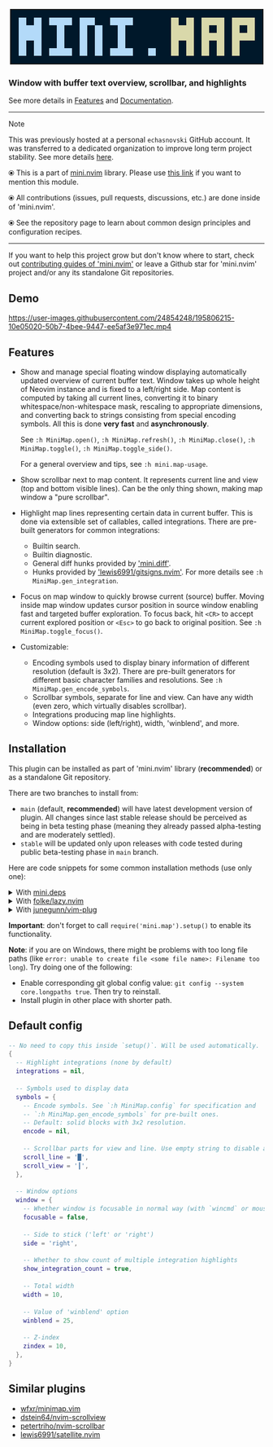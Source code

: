 <p align="center"> <img src="https://github.com/nvim-mini/assets/blob/main/logo-2/logo-map_readme.png?raw=true" alt="mini.map" style="max-width:100%;border:solid 2px"/> </p>

### Window with buffer text overview, scrollbar, and highlights

See more details in [Features](#features) and [Documentation](doc/mini-map.txt).

---

> [!NOTE]
> This was previously hosted at a personal `echasnovski` GitHub account. It was transferred to a dedicated organization to improve long term project stability. See more details [here](https://github.com/nvim-mini/mini.nvim/discussions/1970).

⦿ This is a part of [mini.nvim](https://github.com/nvim-mini/mini.nvim) library. Please use [this link](https://github.com/nvim-mini/mini.nvim/blob/main/readmes/mini-map.md) if you want to mention this module.

⦿ All contributions (issues, pull requests, discussions, etc.) are done inside of 'mini.nvim'.

⦿ See the repository page to learn about common design principles and configuration recipes.

---

If you want to help this project grow but don't know where to start, check out [contributing guides of 'mini.nvim'](https://github.com/nvim-mini/mini.nvim/blob/main/CONTRIBUTING.md) or leave a Github star for 'mini.nvim' project and/or any its standalone Git repositories.

## Demo

<!-- Demo source: https://github.com/nvim-mini/assets/blob/main/demo/demo-map.mp4 -->
https://user-images.githubusercontent.com/24854248/195806215-10e05020-50b7-4bee-9447-ee5af3e971ec.mp4

## Features

- Show and manage special floating window displaying automatically updated overview of current buffer text. Window takes up whole height of Neovim instance and is fixed to a left/right side. Map content is computed by taking all current lines, converting it to binary whitespace/non-whitespace mask, rescaling to appropriate dimensions, and converting back to strings consisting from special encoding symbols. All this is done **very fast** and **asynchronously**.

    See `:h MiniMap.open()`, `:h MiniMap.refresh()`, `:h MiniMap.close()`, `:h MiniMap.toggle()`, `:h MiniMap.toggle_side()`.

    For a general overview and tips, see `:h mini.map-usage`.

- Show scrollbar next to map content. It represents current line and view (top and bottom visible lines). Can be the only thing shown, making map window a "pure scrollbar".

- Highlight map lines representing certain data in current buffer. This is done via extensible set of callables, called integrations. There are pre-built generators for common integrations:
    - Builtin search.
    - Builtin diagnostic.
    - General diff hunks provided by ['mini.diff'](https://github.com/nvim-mini/mini.nvim/blob/main/readmes/mini-diff.md).
    - Hunks provided by ['lewis6991/gitsigns.nvim'](https://github.com/lewis6991/gitsigns.nvim).
    For more details see `:h MiniMap.gen_integration`.

- Focus on map window to quickly browse current (source) buffer. Moving inside map window updates cursor position in source window enabling fast and targeted buffer exploration. To focus back, hit `<CR>` to accept current explored position or `<Esc>` to go back to original position. See `:h MiniMap.toggle_focus()`.

- Customizable:
    - Encoding symbols used to display binary information of different resolution (default is 3x2). There are pre-built generators for different basic character families and resolutions. See `:h MiniMap.gen_encode_symbols`.
    - Scrollbar symbols, separate for line and view. Can have any width (even zero, which virtually disables scrollbar).
    - Integrations producing map line highlights.
    - Window options: side (left/right), width, 'winblend', and more.

## Installation

This plugin can be installed as part of 'mini.nvim' library (**recommended**) or as a standalone Git repository.

There are two branches to install from:

- `main` (default, **recommended**) will have latest development version of plugin. All changes since last stable release should be perceived as being in beta testing phase (meaning they already passed alpha-testing and are moderately settled).
- `stable` will be updated only upon releases with code tested during public beta-testing phase in `main` branch.

Here are code snippets for some common installation methods (use only one):

<details>
<summary>With <a href="https://github.com/nvim-mini/mini.nvim/blob/main/readmes/mini-deps.md">mini.deps</a></summary>

- 'mini.nvim' library:

    | Branch | Code snippet                                  |
    |--------|-----------------------------------------------|
    | Main   | *Follow recommended ‘mini.deps’ installation* |
    | Stable | *Follow recommended ‘mini.deps’ installation* |

- Standalone plugin:

    | Branch | Code snippet                                                  |
    |--------|---------------------------------------------------------------|
    | Main   | `add(‘nvim-mini/mini.map’)`                                   |
    | Stable | `add({ source = ‘nvim-mini/mini.map’, checkout = ‘stable’ })` |

</details>

<details>
<summary>With <a href="https://github.com/folke/lazy.nvim">folke/lazy.nvim</a></summary>

- 'mini.nvim' library:

    | Branch | Code snippet                                  |
    |--------|-----------------------------------------------|
    | Main   | `{ 'nvim-mini/mini.nvim', version = false },` |
    | Stable | `{ 'nvim-mini/mini.nvim', version = '*' },`   |

- Standalone plugin:

    | Branch | Code snippet                                 |
    |--------|----------------------------------------------|
    | Main   | `{ 'nvim-mini/mini.map', version = false },` |
    | Stable | `{ 'nvim-mini/mini.map', version = '*' },`   |

</details>

<details>
<summary>With <a href="https://github.com/junegunn/vim-plug">junegunn/vim-plug</a></summary>

- 'mini.nvim' library:

    | Branch | Code snippet                                         |
    |--------|------------------------------------------------------|
    | Main   | `Plug 'nvim-mini/mini.nvim'`                         |
    | Stable | `Plug 'nvim-mini/mini.nvim', { 'branch': 'stable' }` |

- Standalone plugin:

    | Branch | Code snippet                                        |
    |--------|-----------------------------------------------------|
    | Main   | `Plug 'nvim-mini/mini.map'`                         |
    | Stable | `Plug 'nvim-mini/mini.map', { 'branch': 'stable' }` |

</details>

**Important**: don't forget to call `require('mini.map').setup()` to enable its functionality.

**Note**: if you are on Windows, there might be problems with too long file paths (like `error: unable to create file <some file name>: Filename too long`). Try doing one of the following:

- Enable corresponding git global config value: `git config --system core.longpaths true`. Then try to reinstall.
- Install plugin in other place with shorter path.

## Default config

```lua
-- No need to copy this inside `setup()`. Will be used automatically.
{
  -- Highlight integrations (none by default)
  integrations = nil,

  -- Symbols used to display data
  symbols = {
    -- Encode symbols. See `:h MiniMap.config` for specification and
    -- `:h MiniMap.gen_encode_symbols` for pre-built ones.
    -- Default: solid blocks with 3x2 resolution.
    encode = nil,

    -- Scrollbar parts for view and line. Use empty string to disable any.
    scroll_line = '█',
    scroll_view = '┃',
  },

  -- Window options
  window = {
    -- Whether window is focusable in normal way (with `wincmd` or mouse)
    focusable = false,

    -- Side to stick ('left' or 'right')
    side = 'right',

    -- Whether to show count of multiple integration highlights
    show_integration_count = true,

    -- Total width
    width = 10,

    -- Value of 'winblend' option
    winblend = 25,

    -- Z-index
    zindex = 10,
  },
}
```

## Similar plugins

- [wfxr/minimap.vim](https://github.com/wfxr/minimap.vim)
- [dstein64/nvim-scrollview](https://github.com/dstein64/nvim-scrollview)
- [petertriho/nvim-scrollbar](https://github.com/petertriho/nvim-scrollbar)
- [lewis6991/satellite.nvim](https://github.com/lewis6991/satellite.nvim)
